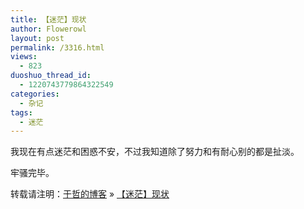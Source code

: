 ```yaml
---
title: 【迷茫】现状
author: Flowerowl
layout: post
permalink: /3316.html
views:
  - 823
duoshuo_thread_id:
  - 1220743779864322549
categories:
  - 杂记
tags:
  - 迷茫
---
```

我现在有点迷茫和困惑不安，不过我知道除了努力和有耐心别的都是扯淡。

牢骚完毕。

转载请注明：[于哲的博客][1] &raquo; [【迷茫】现状][2]

 [1]: http://lazynight.me
 [2]: http://lazynight.me/3316.html